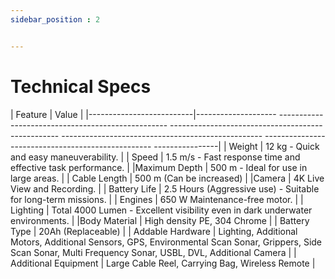 ```yaml
---
sidebar_position : 2


---
```


# Technical Specs



| Feature | Value |
|--------------------------|-------------------- -------------------------------------------------- -------------------------------------------------- -------------------------------------------------- -------------------------------------------------- ----------------|
| Weight | 12 kg - Quick and easy maneuverability. |
| Speed | 1.5 m/s - Fast response time and effective task performance. |
|Maximum Depth | 500 m - Ideal for use in large areas. |
| Cable Length | 500 m (Can be increased) |
|Camera | 4K Live View and Recording. |
| Battery Life | 2.5 Hours (Aggressive use) - Suitable for long-term missions. |
| Engines | 650 W Maintenance-free motor. |
| Lighting | Total 4000 Lumen - Excellent visibility even in dark underwater environments. |
|Body Material | High density PE, 304 Chrome |
| Battery Type | 20Ah (Replaceable) |
| Addable Hardware | Lighting, Additional Motors, Additional Sensors, GPS, Environmental Scan Sonar, Grippers, Side Scan Sonar, Multi Frequency Sonar, USBL, DVL, Additional Camera |
| Additional Equipment | Large Cable Reel, Carrying Bag, Wireless Remote |